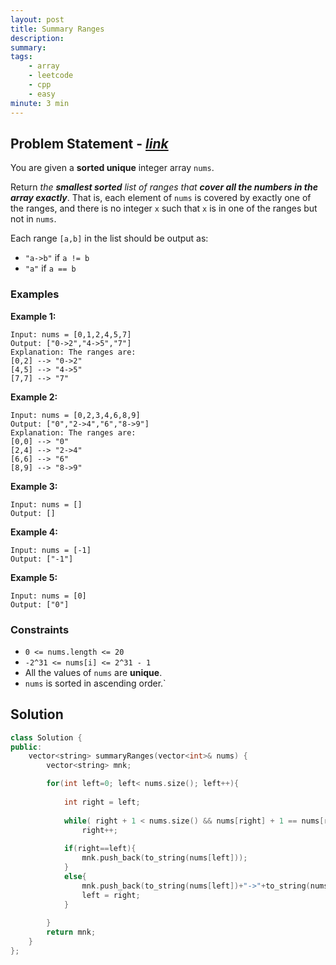 ```yaml
---
layout: post
title: Summary Ranges
description: 
summary: 
tags:
    - array
    - leetcode
    - cpp
    - easy
minute: 3 min
---
```


## Problem Statement - [*link*](https://leetcode.com/problems/summary-ranges/)
You are given a **sorted unique** integer array `nums`.

Return *the **smallest sorted** list of ranges that **cover all the numbers in the array exactly***. That is, each element of `nums` is covered by exactly one of the ranges, and there is no integer `x` such that `x` is in one of the ranges but not in `nums`.

Each range `[a,b]` in the list should be output as:

+ `"a->b"` if `a != b`
+ `"a"` if `a == b`

### Examples
**Example 1:**
```
Input: nums = [0,1,2,4,5,7]
Output: ["0->2","4->5","7"]
Explanation: The ranges are:
[0,2] --> "0->2"
[4,5] --> "4->5"
[7,7] --> "7"
```

**Example 2:**
```
Input: nums = [0,2,3,4,6,8,9]
Output: ["0","2->4","6","8->9"]
Explanation: The ranges are:
[0,0] --> "0"
[2,4] --> "2->4"
[6,6] --> "6"
[8,9] --> "8->9"
```

**Example 3:**
```
Input: nums = []
Output: []
```

**Example 4:**
```
Input: nums = [-1]
Output: ["-1"]
```

**Example 5:**
```
Input: nums = [0]
Output: ["0"]
```
### Constraints
+ `0 <= nums.length <= 20`
+ `-2^31 <= nums[i] <= 2^31 - 1`
+ All the values of `nums` are **unique**.
+ `nums` is sorted in ascending order.`

## Solution
```cpp
class Solution {
public:
    vector<string> summaryRanges(vector<int>& nums) {
        vector<string> mnk;

        for(int left=0; left< nums.size(); left++){
            
            int right = left;
            
            while( right + 1 < nums.size() && nums[right] + 1 == nums[right + 1])
                right++;
            
            if(right==left){
                mnk.push_back(to_string(nums[left]));
            }
            else{
                mnk.push_back(to_string(nums[left])+"->"+to_string(nums[right]));
                left = right;
            }            
            
        }
        return mnk;
    }
};
```
